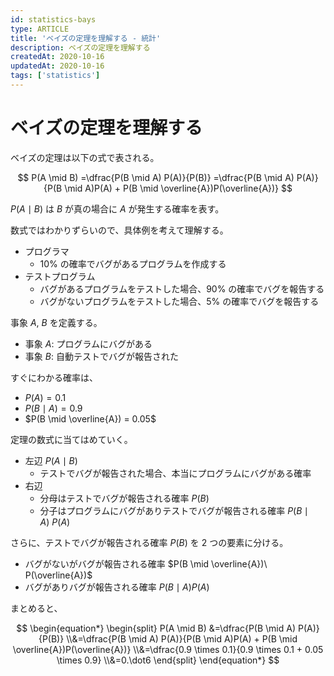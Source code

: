 ```yaml
---
id: statistics-bays
type: ARTICLE
title: 'ベイズの定理を理解する - 統計'
description: ベイズの定理を理解する
createdAt: 2020-10-16
updatedAt: 2020-10-16
tags: ['statistics']
---
```


# ベイズの定理を理解する

ベイズの定理は以下の式で表される。

$$
P(A \mid B)
=\dfrac{P(B \mid A) P(A)}{P(B)}
=\dfrac{P(B \mid A) P(A)}{P(B \mid A)P(A) + P(B \mid \overline{A})P(\overline{A})}
$$

$P(A \mid B)$ は $B$ が真の場合に $A$ が発生する確率を表す。

数式ではわかりずらいので、具体例を考えて理解する。

- プログラマ
  - 10% の確率でバグがあるプログラムを作成する
- テストプログラム
  - バグがあるプログラムをテストした場合、90% の確率でバグを報告する
  - バグがないプログラムをテストした場合、5% の確率でバグを報告する

事象 $A$, $B$ を定義する。

- 事象 $A$: プログラムにバグがある
- 事象 $B$: 自動テストでバグが報告された

すぐにわかる確率は、

- $P(A) = 0.1$
- $P(B \mid A) = 0.9$
- $P(B \mid \overline{A}) = 0.05$

定理の数式に当てはめていく。

- 左辺 $P(A \mid B)$
  - テストでバグが報告された場合、本当にプログラムにバグがある確率
- 右辺
  - 分母はテストでバグが報告される確率 $P(B)$
  - 分子はプログラムにバグがありテストでバグが報告される確率 $P(B \mid A)\ P(A)$

さらに、テストでバグが報告される確率 $P(B)$ を 2 つの要素に分ける。

- バグがないがバグが報告される確率 $P(B \mid \overline{A})\ P(\overline{A})$
- バグがありバグが報告される確率 $P(B \mid A) P(A)$

まとめると、

$$
\begin{equation*}
\begin{split}
P(A \mid B)
&=\dfrac{P(B \mid A) P(A)}{P(B)}
\\&=\dfrac{P(B \mid A) P(A)}{P(B \mid A)P(A) + P(B \mid \overline{A})P(\overline{A})}
\\&=\dfrac{0.9 \times 0.1}{0.9 \times 0.1 + 0.05 \times 0.9}
\\&=0.\dot6
\end{split}
\end{equation*}
$$
